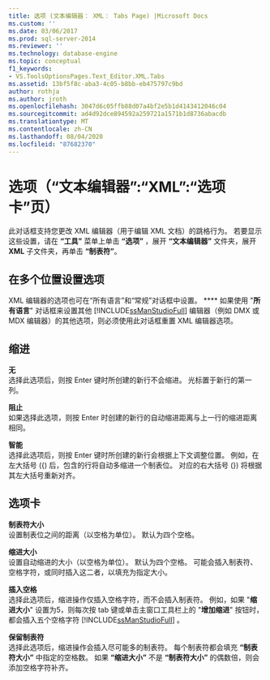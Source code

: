 ```yaml
---
title: 选项 (文本编辑器： XML： Tabs Page) |Microsoft Docs
ms.custom: ''
ms.date: 03/06/2017
ms.prod: sql-server-2014
ms.reviewer: ''
ms.technology: database-engine
ms.topic: conceptual
f1_keywords:
- VS.ToolsOptionsPages.Text_Editor.XML.Tabs
ms.assetid: 13bf5f8c-aba3-4c05-b8bb-eb475797c9bd
author: rothja
ms.author: jroth
ms.openlocfilehash: 3047d6c05ffb88d07a4bf2e5b1d4143412046c04
ms.sourcegitcommit: ad4d92dce894592a259721a1571b1d8736abacdb
ms.translationtype: MT
ms.contentlocale: zh-CN
ms.lasthandoff: 08/04/2020
ms.locfileid: "87682370"
---
```

# <a name="options-text-editorxmltabs-page"></a>选项（“文本编辑器”:“XML”:“选项卡”页）
  此对话框支持您更改 XML 编辑器（用于编辑 XML 文档）的跳格行为。 若要显示这些设置，请在 **“工具”** 菜单上单击 **“选项”** ，展开 **“文本编辑器”** 文件夹，展开 **XML** 子文件夹，再单击 **“制表符”**。  
  
## <a name="setting-options-in-multiple-locations"></a>在多个位置设置选项  
 XML 编辑器的选项也可在“所有语言”和“常规”对话框中设置。 **** 如果使用 "**所有语言**" 对话框来设置其他 [!INCLUDE[ssManStudioFull](../includes/ssmanstudiofull-md.md)] 编辑器（例如 DMX 或 MDX 编辑器）的其他选项，则必须使用此对话框重置 XML 编辑器选项。  
  
## <a name="indenting"></a>缩进  
 **无**  
 选择此选项后，则按 Enter 键时所创建的新行不会缩进。 光标置于新行的第一列。  
  
 **阻止**  
 如果选择此选项，则按 Enter 时创建的新行的自动缩进距离与上一行的缩进距离相同。  
  
 **智能**  
 选择此选项后，则按 Enter 键时所创建的新行会根据上下文调整位置。 例如，在左大括号 ({) 后，包含的行将自动多缩进一个制表位。 对应的右大括号 (}) 将根据其左大括号重新对齐。  
  
## <a name="tabs"></a>选项卡  
 **制表符大小**  
 设置制表位之间的距离（以空格为单位）。 默认为四个空格。  
  
 **缩进大小**  
 设置自动缩进的大小（以空格为单位）。 默认为四个空格。 可能会插入制表符、空格字符，或同时插入这二者，以填充为指定大小。  
  
 **插入空格**  
 选择此选项后，缩进操作仅插入空格字符，而不会插入制表符。 例如，如果 "**缩进大小**" 设置为5，则每次按 tab 键或单击主窗口工具栏上的 "**增加缩进**" 按钮时，都会插入五个空格字符 [!INCLUDE[ssManStudioFull](../includes/ssmanstudiofull-md.md)] 。  
  
 **保留制表符**  
 选择此选项后，缩进操作会插入尽可能多的制表符。 每个制表符都会填充 **“制表符大小”** 中指定的空格数。 如果 **“缩进大小”** 不是 **“制表符大小”** 的偶数倍，则会添加空格字符补齐。  
  
  
